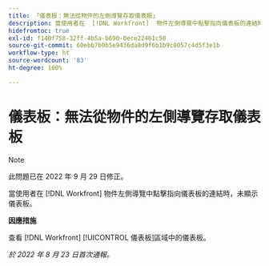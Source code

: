 ```yaml
---
title: 「儀表板：無法從物件的左側導覽存取儀表板」
description: 當使用者在  [!DNL Workfront]  物件左側導覽中點擊指向儀表板的連結時，未顯示儀表板。
hidefromtoc: true
exl-id: f140f758-32ff-4b5a-b690-0ece22461c50
source-git-commit: 60ebb7b0b5e9436da8d9f6b1b9c0057c4d5f3e1b
workflow-type: ht
source-wordcount: '83'
ht-degree: 100%

---
```


# 儀表板：無法從物件的左側導覽存取儀表板

>[!NOTE]
>
>此問題已在 2022 年 9 月 29 日修正。

當使用者在 [!DNL Workfront] 物件左側導覽中點擊指向儀表板的連結時，未顯示儀表板。

**因應措施**

查看 [!DNL Workfront] [!UICONTROL  儀表板]區域中的儀表板。

_於 2022 年 8 月 23 日首次通報。_
